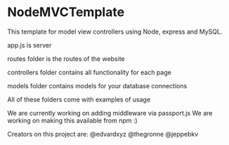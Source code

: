 # NodeMVCTemplate

This template for model view controllers using Node, express and MySQL.


app.js is server

routes folder is the routes of the website

controllers folder contains all functionality for each page

models folder contains models for your database connections

All of these folders come with examples of usage

We are currently working on adding middleware via passport.js
We are working on making this available from npm :)

Creators on this project are:
@edvardxyz
@thegronne
@jeppebkv
